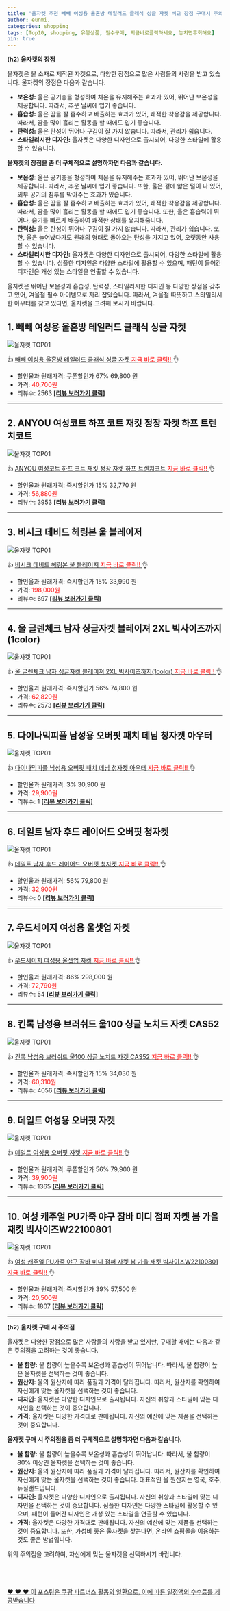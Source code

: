 ```yaml
---
title: "울자켓 추천 빼빼 여성용 울혼방 테일러드 클래식 싱글 자켓 비교 장점 구매시 주의사항"
author: eunmi.
categories: shopping
tags: [Top10, shopping, 유행상품, 필수구매, 지금바로클릭하세요, 놓치면후회해요]
pin: true
---
```

**(h2) 울자켓의 장점**

울자켓은 울 소재로 제작된 자켓으로, 다양한 장점으로 많은 사람들의 사랑을 받고 있습니다. 울자켓의 장점은 다음과 같습니다.

* **보온성:** 울은 공기층을 형성하여 체온을 유지해주는 효과가 있어, 뛰어난 보온성을 제공합니다. 따라서, 추운 날씨에 입기 좋습니다.
* **흡습성:** 울은 땀을 잘 흡수하고 배출하는 효과가 있어, 쾌적한 착용감을 제공합니다. 따라서, 땀을 많이 흘리는 활동을 할 때에도 입기 좋습니다.
* **탄력성:** 울은 탄성이 뛰어나 구김이 잘 가지 않습니다. 따라서, 관리가 쉽습니다.
* **스타일리시한 디자인:** 울자켓은 다양한 디자인으로 출시되어, 다양한 스타일에 활용할 수 있습니다.

**울자켓의 장점을 좀 더 구체적으로 설명하자면 다음과 같습니다.**

* **보온성:** 울은 공기층을 형성하여 체온을 유지해주는 효과가 있어, 뛰어난 보온성을 제공합니다. 따라서, 추운 날씨에 입기 좋습니다. 또한, 울은 겉에 얇은 털이 나 있어, 외부 공기의 침투를 막아주는 효과가 있습니다.
* **흡습성:** 울은 땀을 잘 흡수하고 배출하는 효과가 있어, 쾌적한 착용감을 제공합니다. 따라서, 땀을 많이 흘리는 활동을 할 때에도 입기 좋습니다. 또한, 울은 흡습력이 뛰어나, 습기를 빠르게 배출하여 쾌적한 상태를 유지해줍니다.
* **탄력성:** 울은 탄성이 뛰어나 구김이 잘 가지 않습니다. 따라서, 관리가 쉽습니다. 또한, 울은 늘어났다가도 원래의 형태로 돌아오는 탄성을 가지고 있어, 오랫동안 사용할 수 있습니다.
* **스타일리시한 디자인:** 울자켓은 다양한 디자인으로 출시되어, 다양한 스타일에 활용할 수 있습니다. 심플한 디자인은 다양한 스타일에 활용할 수 있으며, 패턴이 들어간 디자인은 개성 있는 스타일을 연출할 수 있습니다.

울자켓은 뛰어난 보온성과 흡습성, 탄력성, 스타일리시한 디자인 등 다양한 장점을 갖추고 있어, 겨울철 필수 아이템으로 자리 잡았습니다. 따라서, 겨울철 따뜻하고 스타일리시한 아우터를 찾고 있다면, 울자켓을 고려해 보시기 바랍니다.

   

## 1. 빼빼 여성용 울혼방 테일러드 클래식 싱글 자켓

![울자켓 TOP01](https://thumbnail7.coupangcdn.com/thumbnails/remote/230x230ex/image/rs_quotation_api/zoqgswih/4b07be83cb7c49018900f2efbe3c27cc.jpg)


👍 [빼빼 여성용 울혼방 테일러드 클래식 싱글 자켓 <font color=red> 지금 바로 클릭!! </font> ](https://link.coupang.com/re/AFFSDP?lptag=AF3617701&subid=GithubCoopas&pageKey=6186293289&traceid=V0-153&itemId=12180908754&vendorItemId=79452077765) 👌 


- 할인율과 원래가격: 쿠폰할인가 67%  69,800   원
- 가격: <span style='color:red'>40,700원</span>
- 리뷰수: 2563  [**[리뷰 보러가기 클릭]**](https://link.coupang.com/re/AFFSDP?lptag=AF3617701&subid=GithubCoopas&pageKey=6186293289&traceid=V0-153&itemId=12180908754&vendorItemId=79452077765)

---


   

## 2. ANYOU 여성코트 하프 코트 재킷 정장 자켓 하프 트렌치코트

![울자켓 TOP01](https://thumbnail6.coupangcdn.com/thumbnails/remote/230x230ex/image/vendor_inventory/23e2/7a45234df7e33b1aee32a8920f4879f7b0ad7106cc045f643764aea1ed43.jpg)


👍 [ANYOU 여성코트 하프 코트 재킷 정장 자켓 하프 트렌치코트 <font color=red> 지금 바로 클릭!! </font> ](https://link.coupang.com/re/AFFSDP?lptag=AF3617701&subid=GithubCoopas&pageKey=7501363246&traceid=V0-153&itemId=19636799313&vendorItemId=86743094009) 👌 


- 할인율과 원래가격: 즉시할인가 15%  32,770   원
- 가격: <span style='color:red'>56,880원</span>
- 리뷰수: 3953  [**[리뷰 보러가기 클릭]**](https://link.coupang.com/re/AFFSDP?lptag=AF3617701&subid=GithubCoopas&pageKey=7501363246&traceid=V0-153&itemId=19636799313&vendorItemId=86743094009)

---


   

## 3. 비시크 데비드 헤링본 울 블레이저

![울자켓 TOP01](https://thumbnail9.coupangcdn.com/thumbnails/remote/230x230ex/image/vendor_inventory/4010/c427d3217ea06a1a10bbcdabb0768b6e98965455ea3bc28e5e7f88aebad9.jpg)


👍 [비시크 데비드 헤링본 울 블레이저 <font color=red> 지금 바로 클릭!! </font> ](https://link.coupang.com/re/AFFSDP?lptag=AF3617701&subid=GithubCoopas&pageKey=7276027060&traceid=V0-153&itemId=17038357068&vendorItemId=84213264731) 👌 


- 할인율과 원래가격: 즉시할인가 15%  33,990   원
- 가격: <span style='color:red'>198,000원</span>
- 리뷰수: 697  [**[리뷰 보러가기 클릭]**](https://link.coupang.com/re/AFFSDP?lptag=AF3617701&subid=GithubCoopas&pageKey=7276027060&traceid=V0-153&itemId=17038357068&vendorItemId=84213264731)

---


   

## 4. 울 글렌체크 남자 싱글자켓 블레이져 2XL 빅사이즈까지(1color)

![울자켓 TOP01](https://thumbnail9.coupangcdn.com/thumbnails/remote/230x230ex/image/vendor_inventory/5906/d10843f14c51044d2d98b5478c03dd5fc4af86276c292480a91cd7baea00.jpg)


👍 [울 글렌체크 남자 싱글자켓 블레이져 2XL 빅사이즈까지(1color) <font color=red> 지금 바로 클릭!! </font> ](https://link.coupang.com/re/AFFSDP?lptag=AF3617701&subid=GithubCoopas&pageKey=6714261965&traceid=V0-153&itemId=15597398530&vendorItemId=86626834561) 👌 


- 할인율과 원래가격: 즉시할인가 56%  74,800   원
- 가격: <span style='color:red'>62,820원</span>
- 리뷰수: 2573  [**[리뷰 보러가기 클릭]**](https://link.coupang.com/re/AFFSDP?lptag=AF3617701&subid=GithubCoopas&pageKey=6714261965&traceid=V0-153&itemId=15597398530&vendorItemId=86626834561)

---


   

## 5. 다이나믹피플 남성용 오버핏 패치 데님 청자켓 아우터

![울자켓 TOP01](https://thumbnail8.coupangcdn.com/thumbnails/remote/230x230ex/image/vendor_inventory/073b/e2af36694a5738d7f865b6cfc75a5fd28a8aa8722a4a40208cd44ed85f67.jpg)


👍 [다이나믹피플 남성용 오버핏 패치 데님 청자켓 아우터 <font color=red> 지금 바로 클릭!! </font> ](https://link.coupang.com/re/AFFSDP?lptag=AF3617701&subid=GithubCoopas&pageKey=7578637558&traceid=V0-153&itemId=20001424704&vendorItemId=87098529362) 👌 


- 할인율과 원래가격: 3%  30,900   원
- 가격: <span style='color:red'>29,900원</span>
- 리뷰수: 1  [**[리뷰 보러가기 클릭]**](https://link.coupang.com/re/AFFSDP?lptag=AF3617701&subid=GithubCoopas&pageKey=7578637558&traceid=V0-153&itemId=20001424704&vendorItemId=87098529362)

---


   

## 6. 데일트 남자 후드 레이어드 오버핏 청자켓

![울자켓 TOP01](https://thumbnail7.coupangcdn.com/thumbnails/remote/230x230ex/image/vendor_inventory/b82e/349d59093137a1e75da364c9ff957832c70c9c0d23a759dfd0fe4fdb9d1c.jpeg)


👍 [데일트 남자 후드 레이어드 오버핏 청자켓 <font color=red> 지금 바로 클릭!! </font> ](https://link.coupang.com/re/AFFSDP?lptag=AF3617701&subid=GithubCoopas&pageKey=7590364452&traceid=V0-153&itemId=20056201519&vendorItemId=87152291397) 👌 


- 할인율과 원래가격: 56%  79,800   원
- 가격: <span style='color:red'>32,900원</span>
- 리뷰수: 0  [**[리뷰 보러가기 클릭]**](https://link.coupang.com/re/AFFSDP?lptag=AF3617701&subid=GithubCoopas&pageKey=7590364452&traceid=V0-153&itemId=20056201519&vendorItemId=87152291397)

---


   

## 7. 우드세이지 여성용 울셋업 자켓

![울자켓 TOP01](https://thumbnail7.coupangcdn.com/thumbnails/remote/230x230ex/image/rs_quotation_api/prw2ga6g/a8122f91d9204ff2a6c699b22a08f085.jpg)


👍 [우드세이지 여성용 울셋업 자켓 <font color=red> 지금 바로 클릭!! </font> ](https://link.coupang.com/re/AFFSDP?lptag=AF3617701&subid=GithubCoopas&pageKey=6080817468&traceid=V0-153&itemId=11271538690&vendorItemId=78548437999) 👌 


- 할인율과 원래가격: 86%  298,000   원
- 가격: <span style='color:red'>72,790원</span>
- 리뷰수: 54  [**[리뷰 보러가기 클릭]**](https://link.coupang.com/re/AFFSDP?lptag=AF3617701&subid=GithubCoopas&pageKey=6080817468&traceid=V0-153&itemId=11271538690&vendorItemId=78548437999)

---


   

## 8. 킨록 남성용 브러쉬드 울100 싱글 노치드 자켓 CAS52

![울자켓 TOP01](https://thumbnail9.coupangcdn.com/thumbnails/remote/230x230ex/image/retail/images/2020/09/08/9/3/f6d836a6-eecf-44cd-9896-0120745ddead.jpg)


👍 [킨록 남성용 브러쉬드 울100 싱글 노치드 자켓 CAS52 <font color=red> 지금 바로 클릭!! </font> ](https://link.coupang.com/re/AFFSDP?lptag=AF3617701&subid=GithubCoopas&pageKey=2107114919&traceid=V0-153&itemId=3579442246&vendorItemId=71510689100) 👌 


- 할인율과 원래가격: 즉시할인가 15%  34,030   원
- 가격: <span style='color:red'>60,310원</span>
- 리뷰수: 4056  [**[리뷰 보러가기 클릭]**](https://link.coupang.com/re/AFFSDP?lptag=AF3617701&subid=GithubCoopas&pageKey=2107114919&traceid=V0-153&itemId=3579442246&vendorItemId=71510689100)

---


   

## 9. 데일트 여성용 오버핏 자켓

![울자켓 TOP01](https://thumbnail9.coupangcdn.com/thumbnails/remote/230x230ex/image/vendor_inventory/f273/4a0259e523ba1c616f80ec3342dcf6bc561df88097b3bae177806d4c3376.jpg)


👍 [데일트 여성용 오버핏 자켓 <font color=red> 지금 바로 클릭!! </font> ](https://link.coupang.com/re/AFFSDP?lptag=AF3617701&subid=GithubCoopas&pageKey=7075590261&traceid=V0-153&itemId=17585321604&vendorItemId=84751864065) 👌 


- 할인율과 원래가격: 쿠폰할인가 56%  79,900   원
- 가격: <span style='color:red'>39,900원</span>
- 리뷰수: 1365  [**[리뷰 보러가기 클릭]**](https://link.coupang.com/re/AFFSDP?lptag=AF3617701&subid=GithubCoopas&pageKey=7075590261&traceid=V0-153&itemId=17585321604&vendorItemId=84751864065)

---


   

## 10. 여성 캐주얼 PU가죽 야구 잠바 미디 점퍼 자켓 봄 가을 재킷 빅사이즈W22100801

![울자켓 TOP01](https://thumbnail6.coupangcdn.com/thumbnails/remote/230x230ex/image/vendor_inventory/f119/447af8e8cbc606f3a14c443abcfcffa7ed48e2b8f08604cc8e425cef43c4.jpg)


👍 [여성 캐주얼 PU가죽 야구 잠바 미디 점퍼 자켓 봄 가을 재킷 빅사이즈W22100801 <font color=red> 지금 바로 클릭!! </font> ](https://link.coupang.com/re/AFFSDP?lptag=AF3617701&subid=GithubCoopas&pageKey=7544848583&traceid=V0-153&itemId=19842476962&vendorItemId=86943973928) 👌 


- 할인율과 원래가격: 즉시할인가 39%  57,500   원
- 가격: <span style='color:red'>20,500원</span>
- 리뷰수: 1807  [**[리뷰 보러가기 클릭]**](https://link.coupang.com/re/AFFSDP?lptag=AF3617701&subid=GithubCoopas&pageKey=7544848583&traceid=V0-153&itemId=19842476962&vendorItemId=86943973928)

---
**(h2) 울자켓 구매 시 주의점**

울자켓은 다양한 장점으로 많은 사람들의 사랑을 받고 있지만, 구매할 때에는 다음과 같은 주의점을 고려하는 것이 좋습니다.

* **울 함량:** 울 함량이 높을수록 보온성과 흡습성이 뛰어납니다. 따라서, 울 함량이 높은 울자켓을 선택하는 것이 좋습니다.
* **원산지:** 울의 원산지에 따라 품질과 가격이 달라집니다. 따라서, 원산지를 확인하여 자신에게 맞는 울자켓을 선택하는 것이 좋습니다.
* **디자인:** 울자켓은 다양한 디자인으로 출시됩니다. 자신의 취향과 스타일에 맞는 디자인을 선택하는 것이 중요합니다.
* **가격:** 울자켓은 다양한 가격대로 판매됩니다. 자신의 예산에 맞는 제품을 선택하는 것이 중요합니다.

**울자켓 구매 시 주의점을 좀 더 구체적으로 설명하자면 다음과 같습니다.**

* **울 함량:** 울 함량이 높을수록 보온성과 흡습성이 뛰어납니다. 따라서, 울 함량이 80% 이상인 울자켓을 선택하는 것이 좋습니다.
* **원산지:** 울의 원산지에 따라 품질과 가격이 달라집니다. 따라서, 원산지를 확인하여 자신에게 맞는 울자켓을 선택하는 것이 좋습니다. 대표적인 울 원산지는 영국, 호주, 뉴질랜드입니다.
* **디자인:** 울자켓은 다양한 디자인으로 출시됩니다. 자신의 취향과 스타일에 맞는 디자인을 선택하는 것이 중요합니다. 심플한 디자인은 다양한 스타일에 활용할 수 있으며, 패턴이 들어간 디자인은 개성 있는 스타일을 연출할 수 있습니다.
* **가격:** 울자켓은 다양한 가격대로 판매됩니다. 자신의 예산에 맞는 제품을 선택하는 것이 중요합니다. 또한, 가성비 좋은 울자켓을 찾는다면, 온라인 쇼핑몰을 이용하는 것도 좋은 방법입니다.

위의 주의점을 고려하여, 자신에게 맞는 울자켓을 선택하시기 바랍니다.<br><br><br><br><br> [ ❤ ❤ ❤ 이 포스팅은 쿠팡 파트너스 활동의 일환으로, 이에 따른 일정액의 수수료를 제공받습니다](https://link.coupang.com/a/bcEFyh)